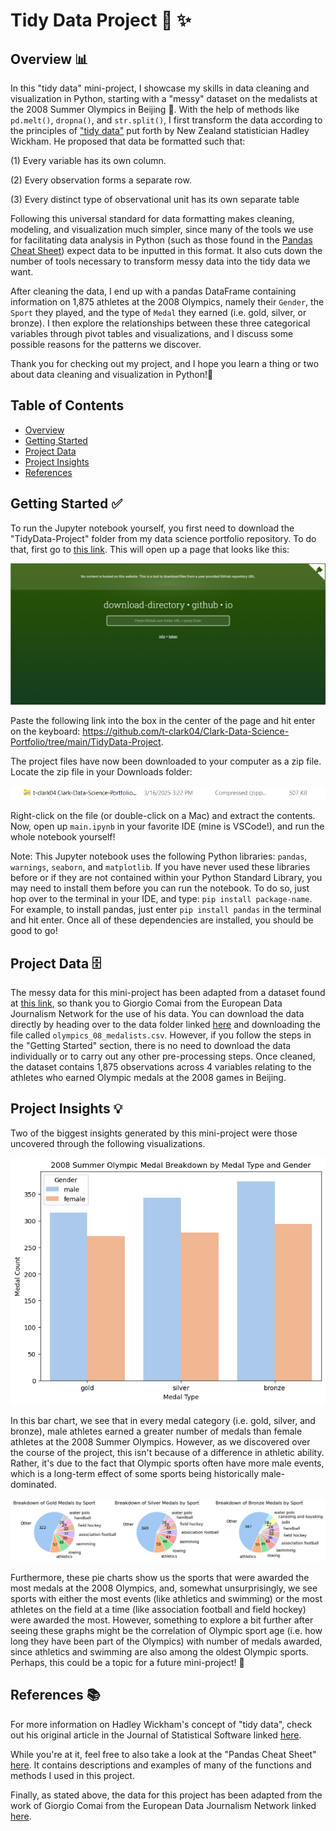 # Tidy Data Project 🧹 ✨

## Overview 📊
In this "tidy data" mini-project, I showcase my skills in data cleaning and visualization in Python, starting with a "messy" dataset on the medalists at the 2008 Summer Olympics in Beijing 🥇. With the help of methods like ``pd.melt()``, ``dropna()``, and ``str.split()``, I first transform the data according to the principles of ["tidy data"](https://www.jstatsoft.org/article/view/v059i10) put forth by New Zealand statistician Hadley Wickham. He proposed that data be formatted such that:

(1) Every variable has its own column.

(2) Every observation forms a separate row.

(3) Every distinct type of observational unit has its own separate table

Following this universal standard for data formatting makes cleaning, modeling, and visualization much simpler, since many of the tools we use for facilitating data analysis in Python (such as those found in the [Pandas Cheat Sheet](https://pandas.pydata.org/Pandas_Cheat_Sheet.pdf)) expect data to be inputted in this format. It also cuts down the number of tools necessary to transform messy data into the tidy data we want.

After cleaning the data, I end up with a pandas DataFrame containing information on 1,875 athletes at the 2008 Olympics, namely their ``Gender``, the ``Sport`` they played, and the type of ``Medal`` they earned (i.e. gold, silver, or bronze). I then explore the relationships between these three categorical variables through pivot tables and visualizations, and I discuss some possible reasons for the patterns we discover. 

Thank you for checking out my project, and I hope you learn a thing or two about data cleaning and visualization in Python!🐍

## Table of Contents

- [Overview](https://github.com/t-clark04/Clark-Data-Science-Portfolio/tree/main/TidyData-Project#overview-)
- [Getting Started](https://github.com/t-clark04/Clark-Data-Science-Portfolio/tree/main/TidyData-Project#getting-started-)
- [Project Data](https://github.com/t-clark04/Clark-Data-Science-Portfolio/tree/main/TidyData-Project#project-data-%EF%B8%8F)
- [Project Insights](https://github.com/t-clark04/Clark-Data-Science-Portfolio/tree/main/TidyData-Project#project-insights-)
- [References](https://github.com/t-clark04/Clark-Data-Science-Portfolio/tree/main/TidyData-Project#references-)

## Getting Started ✅
To run the Jupyter notebook yourself, you first need to download the "TidyData-Project" folder from my data science portfolio repository. To do that, first go to [this link](https://download-directory.github.io/). This will open up a page that looks like this:

![Getting Started 1](data/Getting_Started_1.png)

Paste the following link into the box in the center of the page and hit enter on the keyboard: https://github.com/t-clark04/Clark-Data-Science-Portfolio/tree/main/TidyData-Project.

The project files have now been downloaded to your computer as a zip file. Locate the zip file in your Downloads folder:

![Getting Started 2](data/Getting_Started_2.png)

Right-click on the file (or double-click on a Mac) and extract the contents. Now, open up ``main.ipynb`` in your favorite IDE (mine is VSCode!), and run the whole notebook yourself!

Note: This Jupyter notebook uses the following Python libraries: ``pandas``, ``warnings``, ``seaborn``, and ``matplotlib``. If you have never used these libraries before or if they are not contained within your Python Standard Library, you may need to install them before you can run the notebook. To do so, just hop over to the terminal in your IDE, and type: ``pip install package-name``. For example, to install pandas, just enter ``pip install pandas`` in the terminal and hit enter. Once all of these dependencies are installed, you should be good to go!

## Project Data 🗄️

The messy data for this mini-project has been adapted from a dataset found at [this link](https://edjnet.github.io/OlympicsGoNUTS/2008/), so thank you to Giorgio Comai from the European Data Journalism Network for the use of his data. You can download the data directly by heading over to the data folder linked [here](https://github.com/t-clark04/Clark-Data-Science-Portfolio/tree/main/TidyData-Project/data) and downloading the file called ``olympics_08_medalists.csv``. However, if you follow the steps in the "Getting Started" section, there is no need to download the data individually or to carry out any other pre-processing steps. Once cleaned, the dataset contains 1,875 observations across 4 variables relating to the athletes who earned Olympic medals at the 2008 games in Beijing.

## Project Insights 💡

Two of the biggest insights generated by this mini-project were those uncovered through the following visualizations.

![bar chart](data/bar_chart.png)

In this bar chart, we see that in every medal category (i.e. gold, silver, and bronze), male athletes earned a greater number of medals than female athletes at the 2008 Summer Olympics. However, as we discovered over the course of the project, this isn't because of a difference in athletic ability. Rather, it's due to the fact that Olympic sports often have more male events, which is a long-term effect of some sports being historically male-dominated.

![pie_chart](data/pie_charts.png)

Furthermore, these pie charts show us the sports that were awarded the most medals at the 2008 Olympics, and, somewhat unsurprisingly, we see sports with either the most events (like athletics and swimming) or the most athletes on the field at a time (like association football and field hockey) were awarded the most. However, something to explore a bit further after seeing these graphs might be the correlation of Olympic sport age (i.e. how long they have been part of the Olympics) with number of medals awarded, since athletics and swimming are also among the oldest Olympic sports. Perhaps, this could be a topic for a future mini-project! 🤔

## References 📚

For more information on Hadley Wickham's concept of "tidy data", check out his original article in the Journal of Statistical Software linked [here](https://edjnet.github.io/OlympicsGoNUTS/2008/).

While you're at it, feel free to also take a look at the "Pandas Cheat Sheet" [here](https://pandas.pydata.org/Pandas_Cheat_Sheet.pdf). It contains descriptions and examples of many of the functions and methods I used in this project.

Finally, as stated above, the data for this project has been adapted from the work of Giorgio Comai from the European Data Journalism Network linked [here](https://edjnet.github.io/OlympicsGoNUTS/2008/).
